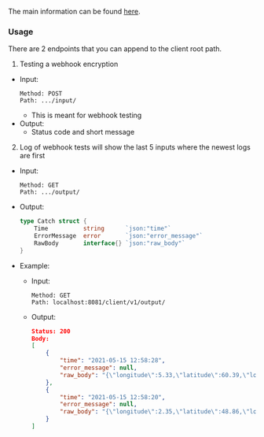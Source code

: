 The main information can be found [here](https://git.gvk.idi.ntnu.no/course/prog2005/prog2005-2021-workspace/sindre0830/project/weather-events).

### Usage

There are 2 endpoints that you can append to the client root path.

1. Testing a webhook encryption

  - Input:
    ```
    Method: POST
    Path: .../input/
    ```
    - This is meant for webhook testing
  - Output:
    - Status code and short message
2. Log of webhook tests will show the last 5 inputs where the newest logs are first

  - Input:
    ```
    Method: GET
    Path: .../output/
    ```
  - Output:

    ```go
    type Catch struct {
        Time          string      `json:"time"`
        ErrorMessage  error       `json:"error_message"`
        RawBody       interface{} `json:"raw_body"`
    }
    ```
  - Example:
    - Input:
      ```
      Method: GET
      Path: localhost:8081/client/v1/output/
      ```
    - Output:
      ```json
      Status: 200
      Body:
      [
          {
              "time": "2021-05-15 12:58:28",
              "error_message": null,
              "raw_body": "{\"longitude\":5.33,\"latitude\":60.39,\"location\":\"Bergen, Vestland, Norway\",\"updated\":\"15 May 21 10:50 CEST\",\"date\":\"2021-05-15\",\"data\":{\"instant\":{\"air_temperature\":13.3,\"cloud_area_fraction\":99.1,\"dew_point_temperature\":11.7,\"relative_humidity\":89.4,\"wind_from_direction\":350.4,\"wind_speed\":1.2,\"wind_speed_of_gust\":2.1,\"precipitation_amount\":0},\"predicted\":{\"summary\":\"lightrainshowers_day\",\"confidence\":\"uncertain\",\"air_temperature_max\":16.1,\"air_temperature_min\":12.3,\"precipitation_amount\":0,\"precipitation_amount_max\":1.1,\"precipitation_amount_min\":0,\"probability_of_precipitation\":63.9}}}"
          },
          {
              "time": "2021-05-15 12:58:20",
              "error_message": null,
              "raw_body": "{\"longitude\":2.35,\"latitude\":48.86,\"location\":\"Paris, Ile-de-France, Metropolitan France, France\",\"updated\":\"15 May 21 10:49 CEST\",\"date\":\"2021-05-15\",\"data\":{\"instant\":{\"air_temperature\":9.8,\"cloud_area_fraction\":100,\"dew_point_temperature\":7.7,\"relative_humidity\":87.9,\"wind_from_direction\":170.4,\"wind_speed\":5.9,\"wind_speed_of_gust\":0,\"precipitation_amount\":0},\"predicted\":{\"summary\":\"lightrainshowers_day\",\"confidence\":\"\",\"air_temperature_max\":16.2,\"air_temperature_min\":11.5,\"precipitation_amount\":0.4,\"precipitation_amount_max\":0,\"precipitation_amount_min\":0,\"probability_of_precipitation\":0}}}"
          }
      ]
      ```
